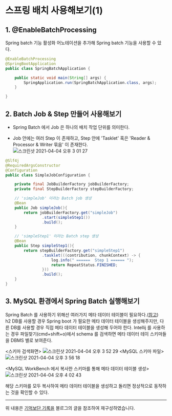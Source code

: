 # 스프링 배치 사용해보기(1)

## 1. @EnableBatchProcessing
Spring batch 기능 활성화 어노테이션을 추가해 Spring batch 기능을 사용할 수 았다.
```java
@EnableBatchProcessing
@SpringBootApplication
public class SpringBatchApplication {

    public static void main(String[] args) {
        SpringApplication.run(SpringBatchApplication.class, args);
    }

}
```

## 2. Batch Job & Step 만들어 사용해보기 

- Spring Batch 에서 Job 은 하나의 배치 작업 단위를 의미한다.    

- Job 안에는 여러 Step 이 존재하고, Step 안에 'Tasklet' 혹은 'Reader & Processor & Writer 묶음' 이 존재한다.  
![스크린샷 2021-04-04 오후 3 01 27](https://user-images.githubusercontent.com/46964910/113500169-e1072500-9556-11eb-9e38-9cc219811245.png)

```java
@Slf4j
@RequiredArgsConstructor
@Configuration
public class SimpleJobConfiguration {

    private final JobBuilderFactory jobBuilderFactory;
    private final StepBuilderFactory stepBuilderFactory;

    // 'simpleJob' 이라는 Batch job 생성 
    @Bean
    public Job simpleJob(){
        return jobBuilderFactory.get("simpleJob")
                .start(simpleStep1())
                .build();
    }

    // 'simpleStep1' 이라는 Batch step 생성
    @Bean
    public Step simpleStep1(){
        return stepBuilderFactory.get("simpleStep1")
                .tasklet(((contribution, chunkContext) -> {
                    log.info(" ======  Step 1 ====== ");
                    return RepeatStatus.FINISHED;
                }))
                .build();
    }
}
```

## 3. MySQL 환경에서 Spring Batch 실행해보기 
Spring Batch 를 사용하기 위해선 여러가지 메타 데이터 테이블이 필요하다.([참고](https://docs.spring.io/spring-batch/docs/3.0.x/reference/html/metaDataSchema.html))   
h2 DB를 사용할 경우 Spring boot 가 필요한 메타 데이터 테이블을 생성해주지만, 다른 DB를 사용할 경우 직접 메타 데이터 테이블을 생성해 두어야 한다. 
Intellij 를 사용하는 경우 파일찾기(cmd+shift+o)에서 schema 를 검색하면 메타 데이터 테이 스키마들을 DBMS 별로 보여준다.    

<스키마 검색화면> 
![스크린샷 2021-04-04 오후 3 52 29](https://user-images.githubusercontent.com/46964910/113501077-d13f0f00-955d-11eb-92d0-4757ea0b2608.png)
<MySQL 스키마 파일>
![스크린샷 2021-04-04 오후 3 56 18](https://user-images.githubusercontent.com/46964910/113501153-4e6a8400-955e-11eb-94f4-2999beb55c5a.png)

<MySQL WorkBench 에서 복사한 스키마를 통해 메타 데이터 테이블 생성>
![스크린샷 2021-04-04 오후 4 02 43](https://user-images.githubusercontent.com/46964910/113501335-32b3ad80-955f-11eb-95ea-06530764cfbf.png)

해당 스키마를 모두 복사하여 메타 데이터 테이블을 생성하고 돌리면 정상적으로 동작하는 것을 확인할 수 있다.

----
위 내용은 [기억보단 기록을](https://jojoldu.tistory.com/324) 블르그의 글을 참조하여 재구성하였습니다.





